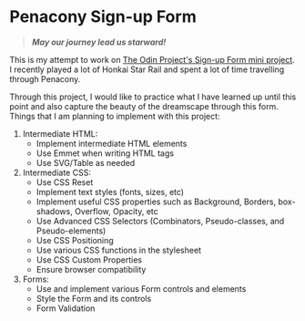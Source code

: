 # Penacony Sign-up Form

> ***May our journey lead us starward!***
  

This is my attempt to work on [The Odin Project's Sign-up Form mini project](https://www.theodinproject.com/lessons/node-path-intermediate-html-and-css-sign-up-form).
I recently played a lot of Honkai Star Rail and spent a lot of time travelling through Penacony.

Through this project, I would like to practice what I have learned up until this point and also capture the beauty of the dreamscape through this form.
Things that I am planning to implement with this project:
1. Intermediate HTML:
	- Implement intermediate HTML elements
	- Use Emmet when writing HTML tags
	- Use SVG/Table as needed
2. Intermediate CSS:
	- Use CSS Reset
	- Implement text styles (fonts, sizes, etc)
	- Implement useful CSS properties such as Background, Borders, box-shadows, Overflow, Opacity, etc
	- Use Advanced CSS Selectors (Combinators, Pseudo-classes, and Pseudo-elements)
	- Use CSS Positioning
	- Use various CSS functions in the stylesheet
	- Use CSS Custom Properties
	- Ensure browser compatibility
3. Forms:
	- Use and implement various Form controls and elements
	- Style the Form and its controls
	- Form Validation
